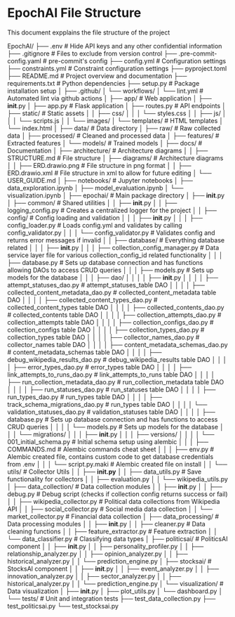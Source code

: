 # EpochAI File Structure
This document expplains the file structure of the project

EpochAI/
├── .env                                                # Hide API keys and any other confidential information
├── .gitignore                                          # Files to exclude from version control
├── .pre-commit-config.yaml                             # pre-commit's config
├── config.yml                                          # Configuration settings
├── constraints.yml                                     # Constraint configuration settings
├── pyproject.toml
├── README.md                                           # Project overview and documentation
├── requirements.txt                                    # Python dependencies
├── setup.py                                            # Package installation setup
│
├── .github/
│   └── workflows/
│       └── lint.yml                                    # Automated lint via github actions
│
├── app/                                                # Web application
│   ├── __init__.py
│   ├── app.py                                          # Flask application
│   ├── routes.py                                       # API endpoints
│   ├── static/                                         # Static assets
│   │   ├── css/
│   │   │   └── styles.css
│   │   ├── js/
│   │   │   └── scripts.js
│   │   └── images/
│   └── templates/                                      # HTML templates
│       └── index.html
│
├── data/                                               # Data directory
│   ├── raw/                                            # Raw collected data
│   ├── processed/                                      # Cleaned and processed data
│   ├── features/                                       # Extracted features
│   └── models/                                         # Trained models
│
├── docs/                                               # Documentation
│   ├── architecture/                                   # Architecture diagrams
│   │   ├── STRUCTURE.md                                # File structure
│   ├── diagrams/                                       # Architecture diagrams
│   │   ├── ERD.drawio.png                              # File structure in png format
│   │   ├── ERD.drawio.xml                              # File structure in xml to allow for future editing
│   └── USER_GUIDE.md
│
├── notebooks/                                          # Jupyter notebooks
│   ├── data_exploration.ipynb
│   ├── model_evaluation.ipynb
│   └── visualization.ipynb
│
├── epochai/                                            # Main package directory
│   ├── __init__.py
│   ├── common/                                         # Shared utilities
│   │   ├── __init__.py
│   │   ├── logging_config.py                       # Creates a centralized logger for the project
│   │   ├── config/                                     # Config loading and validation
│   │   │   ├── __init__.py
│   │   │   ├── config_loader.py                        # Loads config.yml and validates by calling config_validator.py
│   │   │   └── config_validator.py                     # Validates config and returns error messages if invalid
│   │   ├── database/                                   # Everything database related
│   │   │   ├── __init__.py
│   │   │   ├── collection_config_manager.py            # Data service layer file for various collection_config_id related functionality
│   │   │   ├── database.py                             # Sets up database connection and has functions allowing DAOs to access CRUD queries
│   │   │   ├── models.py                               # Sets up models for the database
│   │   │   ├── dao/
│   │   │   │   ├── __init__.py
│   │   │   │   ├── attempt_statuses_dao.py             # attempt_statuses_table DAO
│   │   │   │   ├── collected_content_metadata_dao.py   # collected_content_metadata table DAO
│   │   │   │   ├── collected_content_types_dao.py      # collected_content_types table DAO
│   │   │   │   ├── collected_contents_dao.py           # collected_contents table DAO
│   │   │   │   ├── collection_attempts_dao.py          # collection_attempts table DAO
│   │   │   │   ├── collection_configs_dao.py           # collection_configs table DAO
│   │   │   │   ├── collection_types_dao.py             # collection_types table DAO
│   │   │   │   ├── collector_names_dao.py              # collector_names table DAO
│   │   │   │   ├── content_metadata_schemas_dao.py     # content_metadata_schemas table DAO
│   │   │   │   ├── debug_wikipedia_results_dao.py      # debug_wikipedia_results table DAO
│   │   │   │   ├── error_types_dao.py                  # error_types table DAO
│   │   │   │   ├── link_attempts_to_runs_dao.py        # link_attempts_to_runs table DAO
│   │   │   │   ├── run_collection_metadata_dao.py      # run_collection_metadata table DAO
│   │   │   │   ├── run_statuses_dao.py                 # run_statuses table DAO
│   │   │   │   ├── run_types_dao.py                    # run_types table DAO
│   │   │   │   ├── track_schema_migrations_dao.py      # run_types table DAO
│   │   │   │   └── validation_statuses_dao.py          # validation_statuses table DAO
│   │   │   │   ├── database.py                         # Sets up database connection and has functions to access CRUD queries
│   │   │   │   └── models.py                           # Sets up models for the database
│   │   │   └── migrations/
│   │   │       ├── __init__.py
│   │   │       ├── versions/
│   │   │       │   └── 001_initial_schema.py           # Initial schema setup using alembic
│   │   │       ├── COMMANDS.md                         # Alembic commands cheat sheet
│   │   │       ├── env.py                              # Alembic created file, contains custom code to get database credentials from .env
│   │   │       └── script.py.maki                      # Alembic created file on install
│   │   └── utils/                                      # Collector Utils
│   │       ├── __init.py__
│   │       ├── data_utils.py                           # Save functionality for collectors
│   │       ├── evaluation.py
│   │       └── wikipedia_utils.py
│   ├── data_collection/                                # Data collection modules
│   │   ├── __init__.py
│   │   ├── debug.py                                    # Debug script (checks if collection config returns success or fail)
│   │   ├── wikipedia_collector.py                      # Political data collections from Wikipedia API
│   │   ├── social_collector.py                         # Social media data collection
│   │   └── market_collector.py                         # Financial data collection
│   ├── data_processing/                                # Data processing modules
│   │   ├── __init__.py
│   │   ├── cleaner.py                                  # Data cleaning functions
│   │   ├── feature_extractor.py                        # Feature extraction
│   │   └── data_classifier.py                          # Classifying data types
│   ├── politicsai/                                     # PoliticsAI component
│   │   ├── __init__.py
│   │   ├── personality_profiler.py
│   │   ├── relationship_analyzer.py
│   │   ├── opinion_analyzer.py
│   │   ├── historical_analyzer.py
│   │   └── prediction_engine.py
│   ├── stocksai/                                       # StocksAI component
│   │   ├── __init__.py
│   │   ├── event_analyzer.py
│   │   ├── innovation_analyzer.py
│   │   ├── sector_analyzer.py
│   │   ├── historical_analyzer.py
│   │   └── prediction_engine.py
│   └── visualization/                                  # Data visualization
│       ├── __init__.py
│       ├── plot_utils.py
│       └── dashboard.py
│
└── tests/                                              # Unit and integration tests
    ├── test_data_collection.py
    ├── test_politicsai.py
    └── test_stocksai.py
